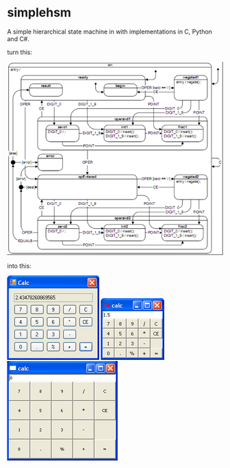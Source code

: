 # simplehsm

A simple hierarchical state machine in with implementations in C, Python and C#.

turn this:

![calculator state machine](calc.png?raw-true)

into this:

![calculator GUI c#](calc_cs.png?raw-true)
![calculator GUI python](calc_tk.png?raw-true)
![calculator GUI c](calc_c.png?raw-true)

